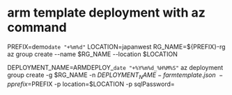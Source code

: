 
# arm template deployment with az command


PREFIX=demo`date "+%m%d"`
LOCATION=japanwest
RG_NAME=${PREFIX}-rg
az group create --name $RG_NAME --location $LOCATION

DEPLOYMENT_NAME=ARMDEPLOY_`date "+%Y%m%d_%H%M%S"`
az deployment group create -g $RG_NAME -n $DEPLOYMENT_NAME -f armtemplate.json \
    -p prefix=$PREFIX -p location=$LOCATION -p sqlPassword=